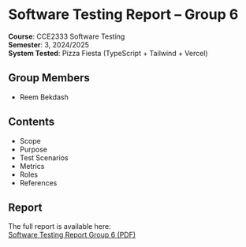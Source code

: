 # Software Testing Report – Group 6
**Course**: CCE2333 Software Testing  
**Semester**: 3, 2024/2025  
**System Tested**: Pizza Fiesta (TypeScript + Tailwind + Vercel)  

## Group Members
- Reem Bekdash  
  
## Contents
- Scope  
- Purpose  
- Test Scenarios  
- Metrics  
- Roles  
- References  

## Report
The full report is available here:  
[Software Testing Report Group 6 (PDF)](./Software%20Testing%20Report%20Group%206.pdf)
